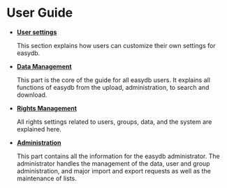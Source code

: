 # User Guide


* [**User settings**](./userprefs/userprefs.html)

    This section explains how users can customize their own settings for easydb.

* [**Data Management**](./datamanagement/datamanagement.html)

    This part is the core of the guide for all easydb users. It explains all functions of easydb from the upload, administration, to search and download.

* [**Rights Management**](./rightsmanagement/rightsmanagement.html)

    All rights settings related to users, groups, data, and the system are explained here.

* [**Administration**](./administration/administration.html)

    This part contains all the information for the easydb administrator. The administrator handles the management of the data, user and group administration, and major import and export requests as well as the maintenance of lists.